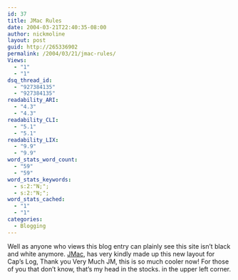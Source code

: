 ```yaml
---
id: 37
title: JMac Rules
date: 2004-03-21T22:40:35-08:00
author: nickmoline
layout: post
guid: http://265336902
permalink: /2004/03/21/jmac-rules/
Views:
  - "1"
  - "1"
dsq_thread_id:
  - "927384135"
  - "927384135"
readability_ARI:
  - "4.3"
  - "4.3"
readability_CLI:
  - "5.1"
  - "5.1"
readability_LIX:
  - "9.9"
  - "9.9"
word_stats_word_count:
  - "59"
  - "59"
word_stats_keywords:
  - s:2:"N;";
  - s:2:"N;";
word_stats_cached:
  - "1"
  - "1"
categories:
  - Blogging
---
```

Well as anyone who views this blog entry can plainly see this site isn&#8217;t black and white anymore. <a target="JMac" href="http://www.jmaclabs.com/">JMac</a>, has very kindly made up this new layout for Cap&#8217;s Log, Thank you Very Much JM, this is so much cooler now! For those of you that don&#8217;t know, that&#8217;s my head in the stocks. in the upper left corner.